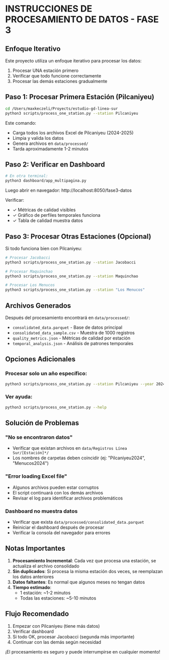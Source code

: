 # INSTRUCCIONES DE PROCESAMIENTO DE DATOS - FASE 3

## Enfoque Iterativo

Este proyecto utiliza un enfoque iterativo para procesar los datos:
1. Procesar UNA estación primero
2. Verificar que todo funcione correctamente
3. Procesar las demás estaciones gradualmente

## Paso 1: Procesar Primera Estación (Pilcaniyeu)

```bash
cd /Users/maxkeczeli/Proyects/estudio-gd-linea-sur
python3 scripts/process_one_station.py --station Pilcaniyeu
```

Este comando:
- Carga todos los archivos Excel de Pilcaniyeu (2024-2025)
- Limpia y valida los datos
- Genera archivos en `data/processed/`
- Tarda aproximadamente 1-2 minutos

## Paso 2: Verificar en Dashboard

```bash
# En otra terminal:
python3 dashboard/app_multipagina.py
```

Luego abrir en navegador: http://localhost:8050/fase3-datos

Verificar:
- ✓ Métricas de calidad visibles
- ✓ Gráfico de perfiles temporales funciona
- ✓ Tabla de calidad muestra datos

## Paso 3: Procesar Otras Estaciones (Opcional)

Si todo funciona bien con Pilcaniyeu:

```bash
# Procesar Jacobacci
python3 scripts/process_one_station.py --station Jacobacci

# Procesar Maquinchao
python3 scripts/process_one_station.py --station Maquinchao

# Procesar Los Menucos
python3 scripts/process_one_station.py --station "Los Menucos"
```

## Archivos Generados

Después del procesamiento encontrará en `data/processed/`:

- `consolidated_data.parquet` - Base de datos principal
- `consolidated_data_sample.csv` - Muestra de 1000 registros
- `quality_metrics.json` - Métricas de calidad por estación
- `temporal_analysis.json` - Análisis de patrones temporales

## Opciones Adicionales

### Procesar solo un año específico:
```bash
python3 scripts/process_one_station.py --station Pilcaniyeu --year 2024
```

### Ver ayuda:
```bash
python3 scripts/process_one_station.py --help
```

## Solución de Problemas

### "No se encontraron datos"
- Verificar que existan archivos en `data/Registros Línea Sur/[Estación]*/`
- Los nombres de carpetas deben coincidir (ej: "Pilcaniyeu2024", "Menucos2024")

### "Error loading Excel file"
- Algunos archivos pueden estar corruptos
- El script continuará con los demás archivos
- Revisar el log para identificar archivos problemáticos

### Dashboard no muestra datos
- Verificar que exista `data/processed/consolidated_data.parquet`
- Reiniciar el dashboard después de procesar
- Verificar la consola del navegador para errores

## Notas Importantes

1. **Procesamiento Incremental**: Cada vez que procesa una estación, se actualiza el archivo consolidado
2. **Sin duplicados**: Si procesa la misma estación dos veces, se reemplazan los datos anteriores
3. **Datos faltantes**: Es normal que algunos meses no tengan datos
4. **Tiempo estimado**: 
   - 1 estación: ~1-2 minutos
   - Todas las estaciones: ~5-10 minutos

## Flujo Recomendado

1. Empezar con Pilcaniyeu (tiene más datos)
2. Verificar dashboard
3. Si todo OK, procesar Jacobacci (segunda más importante)
4. Continuar con las demás según necesidad

¡El procesamiento es seguro y puede interrumpirse en cualquier momento!